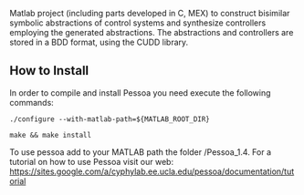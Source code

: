 Matlab project (including parts developed in C, MEX) to construct bisimilar symbolic abstractions of control systems and synthesize controllers employing the generated abstractions. The abstractions and controllers are stored in a BDD format, using the CUDD library.

## How to Install ##

In order to compile and install Pessoa you need execute the following commands:

`./configure --with-matlab-path=${MATLAB_ROOT_DIR}`

`make && make install`

To use pessoa add to your MATLAB path the folder /Pessoa\_1.4.
For a tutorial on how to use Pessoa visit our web: https://sites.google.com/a/cyphylab.ee.ucla.edu/pessoa/documentation/tutorial
